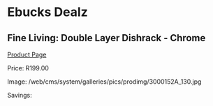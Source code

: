 
# Ebucks Dealz
## Fine Living: Double Layer Dishrack - Chrome
[Product Page](https://www.ebucks.com/web/shop/productSelected.do?prodId=1164509240&catId=714962196)

Price: R199.00

Image: /web/cms/system/galleries/pics/prodimg/3000152A_130.jpg

Savings: 


	